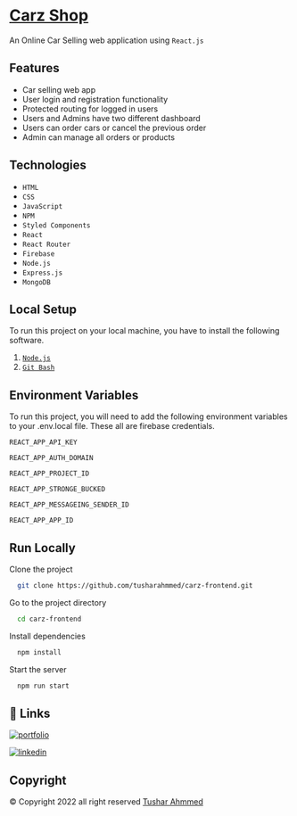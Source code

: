 
# [Carz Shop](https://carz-shop.web.app/)                         

An Online Car Selling web application using `React.js`

## Features

- Car selling web app
- User login and registration functionality
- Protected routing for logged in users
- Users and Admins have two different dashboard
- Users can order cars or cancel the previous order
- Admin can manage all orders or products


##  Technologies

- `HTML`
- `CSS` 
- `JavaScript`
- `NPM`
- `Styled Components`
- `React`
- `React Router`
- `Firebase`
- `Node.js`
- `Express.js`
- `MongoDB`



## Local Setup
To run this project on your local machine, you have to install the following software.

1. [`Node.js`](https://nodejs.org/en/)
2. [`Git Bash`](https://git-scm.com/downloads)


## Environment Variables

To run this project, you will need to add the following environment variables to your .env.local file.
These all are firebase credentials.

`REACT_APP_API_KEY`

`REACT_APP_AUTH_DOMAIN`

`REACT_APP_PROJECT_ID`

`REACT_APP_STRONGE_BUCKED`

`REACT_APP_MESSAGEING_SENDER_ID`

`REACT_APP_APP_ID`


## Run Locally

Clone the project

```bash
  git clone https://github.com/tusharahmmed/carz-frontend.git
```

Go to the project directory

```bash
  cd carz-frontend
```

Install dependencies

```bash
  npm install
```

Start the server

```bash
  npm run start
```

## 🔗 Links
[![portfolio](https://img.shields.io/badge/my_portfolio-000?style=for-the-badge&logo=ko-fi&logoColor=white)](https://tusharahmmed.netlify.app/)

[![linkedin](https://img.shields.io/badge/linkedin-0A66C2?style=for-the-badge&logo=linkedin&logoColor=white)](https://www.linkedin.com/in/tusharahmmed/)



## Copyright 
©
Copyright 2022 all right reserved 
[Tushar Ahmmed](https://www.linkedin.com/in/tusharahmmed/)
